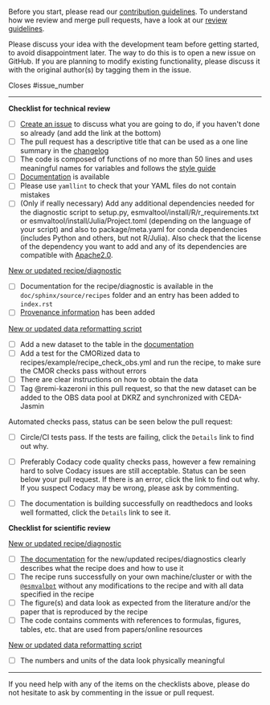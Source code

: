 <!---
Please do not delete this text completely, but read the text below and keep
items that seem relevant.
If in doubt, just keep everything and add your own text at the top, a reviewer
will update the checklist for you.

While the checklist is intended to be filled in by the technical and scientific
reviewers, it is the responsibility of the author of the pull request to make
sure all items on it are properly implemented.
--->

Before you start, please read our [contribution guidelines](https://docs.esmvaltool.org/en/latest/community/introduction.html).
To understand how we review and merge pull requests, have a look at our [review guidelines](https://docs.esmvaltool.org/en/latest/community/review.html).

Please discuss your idea with the development team before getting started, to avoid disappointment later. The way to do this is to open a new issue on GitHub.
If you are planning to modify existing functionality, please discuss it with the original author(s) by tagging them in the issue.

<!---
Please fill in the GitHub issue that is closed by this pull request, e.g. Closes #1903
--->
Closes #issue_number


* * *

**Checklist for technical review**

- [ ] [Create an issue](https://github.com/ESMValGroup/ESMValTool/issues) to discuss what you are going to do, if you haven't done so already (and add the link at the bottom)
- [ ] The pull request has a descriptive title that can be used as a one line summary in the [changelog](https://docs.esmvaltool.org/en/latest/changelog.html)
- [ ] The code is composed of functions of no more than 50 lines and uses meaningful names for variables and follows the [style guide](https://docs.esmvaltool.org/en/latest/community/introduction.html#code-style)
- [ ] [Documentation](https://docs.esmvaltool.org/en/latest/community/introduction.html#documentation) is available
- [ ] Please use `yamllint` to check that your YAML files do not contain mistakes
- [ ] (Only if really necessary) Add any additional dependencies needed for the diagnostic script to setup.py, esmvaltool/install/R/r_requirements.txt or esmvaltool/install/Julia/Project.toml (depending on the language of your script) and also to package/meta.yaml for conda dependencies (includes Python and others, but not R/Julia). Also check that the license of the dependency you want to add and any of its dependencies are compatible with [Apache2.0](https://github.com/ESMValGroup/ESMValTool/blob/master/LICENSE).

[New or updated recipe/diagnostic](https://docs.esmvaltool.org/en/latest/community/diagnostic.html)

- [ ] Documentation for the recipe/diagnostic is available in the `doc/sphinx/source/recipes` folder and an entry has been added to `index.rst`
- [ ] [Provenance information](https://docs.esmvaltool.org/en/latest/community/diagnostic.html#recording-provenance) has been added

[New or updated data reformatting script](https://docs.esmvaltool.org/en/latest/develop/dataset.html)

- [ ] Add a new dataset to the table in the [documentation](https://docs.esmvaltool.org/en/latest/input.html#supported-datasets)
- [ ] Add a test for the CMORized data to recipes/example/recipe_check_obs.yml and run the recipe, to make sure the CMOR checks pass without errors
- [ ] There are clear instructions on how to obtain the data
- [ ] Tag @remi-kazeroni in this pull request, so that the new dataset can be added to the OBS data pool at DKRZ and synchronized with CEDA-Jasmin

Automated checks pass, status can be seen below the pull request:

- [ ] Circle/CI tests pass. If the tests are failing, click the `Details` link to find out why.
- [ ] Preferably Codacy code quality checks pass, however a few remaining hard to solve Codacy issues are still acceptable. Status can be seen below your pull request. If there is an error, click the link to find out why. If you suspect Codacy may be wrong, please ask by commenting.
- [ ] The documentation is building successfully on readthedocs and looks well formatted, click the `Details` link to see it.


**Checklist for scientific review**

[New or updated recipe/diagnostic](https://docs.esmvaltool.org/en/latest/community/diagnostic.html)

- [ ] [The documentation](https://docs.esmvaltool.org/en/latest/recipes/index.html) for the new/updated recipes/diagnostics clearly describes what the recipe does and how to use it
- [ ] The recipe runs successfully on your own machine/cluster or with the [`@esmvalbot`](https://github.com/apps/esmvalbot) without any modifications to the recipe and with all data specified in the recipe
- [ ] The figure(s) and data look as expected from the literature and/or the paper that is reproduced by the recipe
- [ ] The code contains comments with references to formulas, figures, tables, etc. that are used from papers/online resources

[New or updated data reformatting script](https://docs.esmvaltool.org/en/latest/develop/dataset.html)

- [ ] The numbers and units of the data look physically meaningful


* * *

If you need help with any of the items on the checklists above, please do not hesitate to ask by commenting in the issue or pull request.
